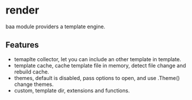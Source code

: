 # render
baa module providers a template engine.

## Features

- temaplte collector, let you can include an other template in template.
- template cache, cache template file in memory, detect file change and rebuild cache.
- themes, default is disabled, pass options to open, and use .Theme() change themes.
- custom, template dir, extensions and functions.
